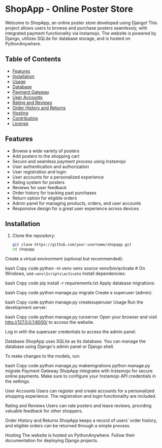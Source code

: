 
# ShopApp - Online Poster Store

Welcome to ShopApp, an online poster store developed using Django! This project allows users to browse and purchase posters seamlessly, with integrated payment functionality via Instamojo. The website is powered by Django, utilizes SQLite for database storage, and is hosted on PythonAnywhere.

## Table of Contents
- [Features](#features)
- [Installation](#installation)
- [Usage](#usage)
- [Database](#database)
- [Payment Gateway](#payment-gateway)
- [User Accounts](#user-accounts)
- [Rating and Reviews](#rating-and-reviews)
- [Order History and Returns](#order-history-and-returns)
- [Hosting](#hosting)
- [Contributing](#contributing)
- [License](#license)

## Features
- Browse a wide variety of posters
- Add posters to the shopping cart
- Secure and seamless payment process using Instamojo
- User authentication and authorization
- User registration and login
- User accounts for a personalized experience
- Rating system for posters
- Reviews for user feedback
- Order history for tracking past purchases
- Return option for eligible orders
- Admin panel for managing products, orders, and user accounts
- Responsive design for a great user experience across devices

## Installation
1. Clone the repository:
   ```bash
   git clone https://github.com/your-username/shopapp.git
   cd shopapp
Create a virtual environment (optional but recommended):

bash
Copy code
python -m venv venv
source venv/bin/activate  # On Windows, use `venv\Scripts\activate`
Install dependencies:

bash
Copy code
pip install -r requirements.txt
Apply database migrations:

bash
Copy code
python manage.py migrate
Create a superuser (admin):

bash
Copy code
python manage.py createsuperuser
Usage
Run the development server:

bash
Copy code
python manage.py runserver
Open your browser and visit http://127.0.0.1:8000/ to access the website.

Log in with the superuser credentials to access the admin panel.

Database
ShopApp uses SQLite as its database. You can manage the database using Django's admin panel or Django shell.

To make changes to the models, run:

bash
Copy code
python manage.py makemigrations
python manage.py migrate
Payment Gateway
ShopApp integrates with Instamojo for secure online payments. Make sure to configure your Instamojo API credentials in the settings.

User Accounts
Users can register and create accounts for a personalized shopping experience. The registration and login functionality are included.

Rating and Reviews
Users can rate posters and leave reviews, providing valuable feedback for other shoppers.

Order History and Returns
ShopApp keeps a record of users' order history, and eligible orders can be returned through a simple process.

Hosting
The website is hosted on PythonAnywhere. Follow their documentation for deploying Django projects.
